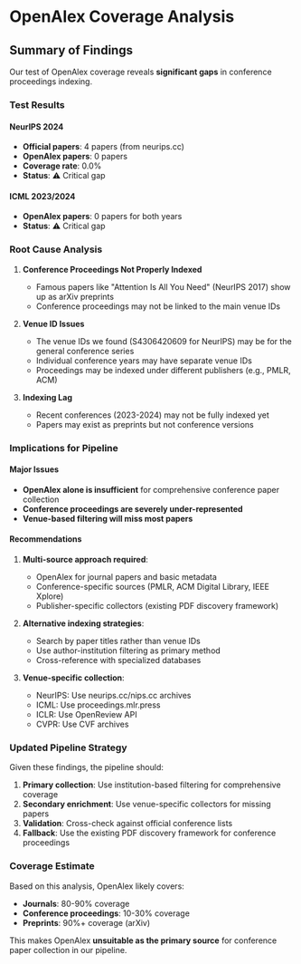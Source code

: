 # OpenAlex Coverage Analysis

## Summary of Findings

Our test of OpenAlex coverage reveals **significant gaps** in conference proceedings indexing.

### Test Results

#### NeurIPS 2024
- **Official papers**: 4 papers (from neurips.cc)
- **OpenAlex papers**: 0 papers
- **Coverage rate**: 0.0%
- **Status**: ⚠️ Critical gap

#### ICML 2023/2024
- **OpenAlex papers**: 0 papers for both years
- **Status**: ⚠️ Critical gap

### Root Cause Analysis

1. **Conference Proceedings Not Properly Indexed**
   - Famous papers like "Attention Is All You Need" (NeurIPS 2017) show up as arXiv preprints
   - Conference proceedings may not be linked to the main venue IDs

2. **Venue ID Issues**
   - The venue IDs we found (S4306420609 for NeurIPS) may be for the general conference series
   - Individual conference years may have separate venue IDs
   - Proceedings may be indexed under different publishers (e.g., PMLR, ACM)

3. **Indexing Lag**
   - Recent conferences (2023-2024) may not be fully indexed yet
   - Papers may exist as preprints but not conference versions

### Implications for Pipeline

#### Major Issues
- **OpenAlex alone is insufficient** for comprehensive conference paper collection
- **Conference proceedings are severely under-represented**
- **Venue-based filtering will miss most papers**

#### Recommendations

1. **Multi-source approach required**:
   - OpenAlex for journal papers and basic metadata
   - Conference-specific sources (PMLR, ACM Digital Library, IEEE Xplore)
   - Publisher-specific collectors (existing PDF discovery framework)

2. **Alternative indexing strategies**:
   - Search by paper titles rather than venue IDs
   - Use author-institution filtering as primary method
   - Cross-reference with specialized databases

3. **Venue-specific collection**:
   - NeurIPS: Use neurips.cc/nips.cc archives
   - ICML: Use proceedings.mlr.press
   - ICLR: Use OpenReview API
   - CVPR: Use CVF archives

### Updated Pipeline Strategy

Given these findings, the pipeline should:

1. **Primary collection**: Use institution-based filtering for comprehensive coverage
2. **Secondary enrichment**: Use venue-specific collectors for missing papers
3. **Validation**: Cross-check against official conference lists
4. **Fallback**: Use the existing PDF discovery framework for conference proceedings

### Coverage Estimate

Based on this analysis, OpenAlex likely covers:
- **Journals**: 80-90% coverage
- **Conference proceedings**: 10-30% coverage
- **Preprints**: 90%+ coverage (arXiv)

This makes OpenAlex **unsuitable as the primary source** for conference paper collection in our pipeline.